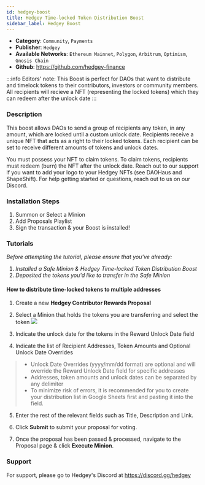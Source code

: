 ```yaml
---
id: hedgey-boost
title: Hedgey Time-locked Token Distribution Boost
sidebar_label: Hedgey Boost
---
```


* **Category**: `Community`, `Payments`
* **Publisher**: `Hedgey`
* **Available Networks**: `Ethereum Mainnet`,  `Polygon`, `Arbitrum`, `Optimism`, `Gnosis Chain`
* **Github**: https://github.com/hedgey-finance

:::info
Editors' note: This Boost is perfect for DAOs that want to distribute and timelock tokens to their contributors, investors or community members. All recipients will recieve a NFT (representing the locked tokens) which they can redeem after the unlock date
::: 

### Description 

This boost allows DAOs to send a group of recipients any token, in any amount, which are locked until a custom unlock date. Recipients receive a unique NFT that acts as a right to their locked tokens. Each recipient can be set to receive different amounts of tokens and unlock dates.

You must possess your NFT to claim tokens. To claim tokens, recipients must redeem (burn) the NFT after the unlock date. Reach out to our support if you want to add your logo to your Hedgey NFTs (see DAOHaus and ShapeShift). For help getting started or questions, reach out to us on our Discord.


### Installation Steps 

1. Summon or Select a Minion 
2. Add Proposals Playlist
3. Sign the transaction & your Boost is installed! 

### Tutorials 

*Before attempting the tutorial, please ensure that you've already:* 
1. *Installed a Safe Minion & Hedgey Time-locked Token Distribution Boost* 
2. *Deposited the tokens you'd like to transfer in the Safe Minion*

#### How to distribute time-locked tokens to multiple addresses  

1. Create a new **Hedgey Contributor Rewards Proposal** 

2. Select a Minion that holds the tokens you are transferring and select the token
![](https://i.imgur.com/LvOzvLJ.png)

3. Indicate the unlock date for the tokens in the Reward Unlock Date field 

4. Indicate the list of Recipient Addresses, Token Amounts and Optional Unlock Date Overrides
> * Unlock Date Overrides (yyyy/mm/dd format) are optional and will override the Reward Unlock Date field for specific addresses 
> * Addresses, token amounts and unlock dates can be separated by any delimiter
> * To minimize risk of errors, it is recommended for you to create your distribution list in Google Sheets first and pasting it into the field. 

5. Enter the rest of the relevant fields such as Title, Description and Link. 

6. Click **Submit** to submit your proposal for voting.

7. Once the proposal has been passed & processed, navigate to the Proposal page & click **Execute Minion**.


### Support 

For support, please go to Hedgey's Discord at https://discord.gg/hedgey 
